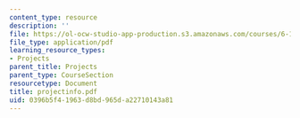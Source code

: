 ```yaml
---
content_type: resource
description: ''
file: https://ol-ocw-studio-app-production.s3.amazonaws.com/courses/6-111-introductory-digital-systems-laboratory-spring-2006/0396b5f41963d8bd965da22710143a81_projectinfo.pdf
file_type: application/pdf
learning_resource_types:
- Projects
parent_title: Projects
parent_type: CourseSection
resourcetype: Document
title: projectinfo.pdf
uid: 0396b5f4-1963-d8bd-965d-a22710143a81
---
```

